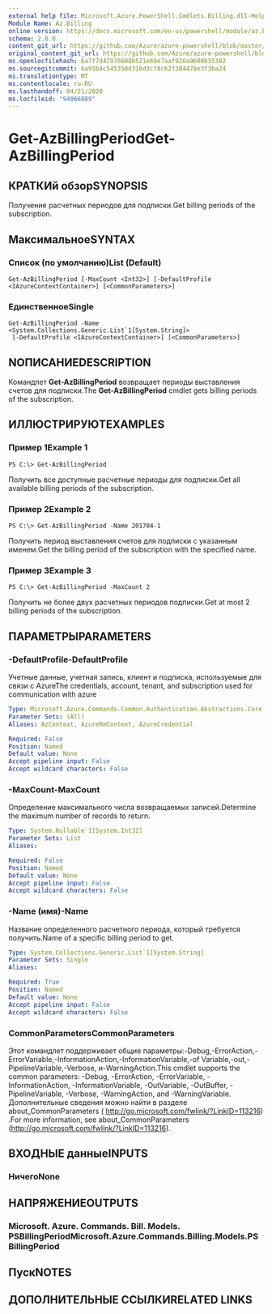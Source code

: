 ```yaml
---
external help file: Microsoft.Azure.PowerShell.Cmdlets.Billing.dll-Help.xml
Module Name: Az.Billing
online version: https://docs.microsoft.com/en-us/powershell/module/az.billing/get-azbillingperiod
schema: 2.0.0
content_git_url: https://github.com/Azure/azure-powershell/blob/master/src/Billing/Billing/help/Get-AzBillingPeriod.md
original_content_git_url: https://github.com/Azure/azure-powershell/blob/master/src/Billing/Billing/help/Get-AzBillingPeriod.md
ms.openlocfilehash: 6a7f7d47976608b521e69e7aaf926a9600b35382
ms.sourcegitcommit: 6a91b4c545350d316d3cf8c62f384478e3f3ba24
ms.translationtype: MT
ms.contentlocale: ru-RU
ms.lasthandoff: 04/21/2020
ms.locfileid: "94066889"
---
```

# <span data-ttu-id="856c9-101">Get-AzBillingPeriod</span><span class="sxs-lookup"><span data-stu-id="856c9-101">Get-AzBillingPeriod</span></span>

## <span data-ttu-id="856c9-102">КРАТКИй обзор</span><span class="sxs-lookup"><span data-stu-id="856c9-102">SYNOPSIS</span></span>
<span data-ttu-id="856c9-103">Получение расчетных периодов для подписки.</span><span class="sxs-lookup"><span data-stu-id="856c9-103">Get billing periods of the subscription.</span></span>

## <span data-ttu-id="856c9-104">Максимальное</span><span class="sxs-lookup"><span data-stu-id="856c9-104">SYNTAX</span></span>

### <span data-ttu-id="856c9-105">Список (по умолчанию)</span><span class="sxs-lookup"><span data-stu-id="856c9-105">List (Default)</span></span>
```
Get-AzBillingPeriod [-MaxCount <Int32>] [-DefaultProfile <IAzureContextContainer>] [<CommonParameters>]
```

### <span data-ttu-id="856c9-106">Единственное</span><span class="sxs-lookup"><span data-stu-id="856c9-106">Single</span></span>
```
Get-AzBillingPeriod -Name <System.Collections.Generic.List`1[System.String]>
 [-DefaultProfile <IAzureContextContainer>] [<CommonParameters>]
```

## <span data-ttu-id="856c9-107">NОПИСАНИЕ</span><span class="sxs-lookup"><span data-stu-id="856c9-107">DESCRIPTION</span></span>
<span data-ttu-id="856c9-108">Командлет **Get-AzBillingPeriod** возвращает периоды выставления счетов для подписки.</span><span class="sxs-lookup"><span data-stu-id="856c9-108">The **Get-AzBillingPeriod** cmdlet gets billing periods of the subscription.</span></span>

## <span data-ttu-id="856c9-109">ИЛЛЮСТРИРУЮТ</span><span class="sxs-lookup"><span data-stu-id="856c9-109">EXAMPLES</span></span>

### <span data-ttu-id="856c9-110">Пример 1</span><span class="sxs-lookup"><span data-stu-id="856c9-110">Example 1</span></span>
```
PS C:\> Get-AzBillingPeriod
```

<span data-ttu-id="856c9-111">Получить все доступные расчетные периоды для подписки.</span><span class="sxs-lookup"><span data-stu-id="856c9-111">Get all available billing periods of the subscription.</span></span>

### <span data-ttu-id="856c9-112">Пример 2</span><span class="sxs-lookup"><span data-stu-id="856c9-112">Example 2</span></span>
```
PS C:\> Get-AzBillingPeriod -Name 201704-1
```

<span data-ttu-id="856c9-113">Получить период выставления счетов для подписки с указанным именем.</span><span class="sxs-lookup"><span data-stu-id="856c9-113">Get the billing period of the subscription with the specified name.</span></span>

### <span data-ttu-id="856c9-114">Пример 3</span><span class="sxs-lookup"><span data-stu-id="856c9-114">Example 3</span></span>
```
PS C:\> Get-AzBillingPeriod -MaxCount 2
```

<span data-ttu-id="856c9-115">Получить не более двух расчетных периодов подписки.</span><span class="sxs-lookup"><span data-stu-id="856c9-115">Get at most 2 billing periods of the subscription.</span></span>

## <span data-ttu-id="856c9-116">ПАРАМЕТРЫ</span><span class="sxs-lookup"><span data-stu-id="856c9-116">PARAMETERS</span></span>

### <span data-ttu-id="856c9-117">-DefaultProfile</span><span class="sxs-lookup"><span data-stu-id="856c9-117">-DefaultProfile</span></span>
<span data-ttu-id="856c9-118">Учетные данные, учетная запись, клиент и подписка, используемые для связи с Azure</span><span class="sxs-lookup"><span data-stu-id="856c9-118">The credentials, account, tenant, and subscription used for communication with azure</span></span>

```yaml
Type: Microsoft.Azure.Commands.Common.Authentication.Abstractions.Core.IAzureContextContainer
Parameter Sets: (All)
Aliases: AzContext, AzureRmContext, AzureCredential

Required: False
Position: Named
Default value: None
Accept pipeline input: False
Accept wildcard characters: False
```

### <span data-ttu-id="856c9-119">-MaxCount</span><span class="sxs-lookup"><span data-stu-id="856c9-119">-MaxCount</span></span>
<span data-ttu-id="856c9-120">Определение максимального числа возвращаемых записей.</span><span class="sxs-lookup"><span data-stu-id="856c9-120">Determine the maximum number of records to return.</span></span>

```yaml
Type: System.Nullable`1[System.Int32]
Parameter Sets: List
Aliases:

Required: False
Position: Named
Default value: None
Accept pipeline input: False
Accept wildcard characters: False
```

### <span data-ttu-id="856c9-121">-Name (имя)</span><span class="sxs-lookup"><span data-stu-id="856c9-121">-Name</span></span>
<span data-ttu-id="856c9-122">Название определенного расчетного периода, который требуется получить.</span><span class="sxs-lookup"><span data-stu-id="856c9-122">Name of a specific billing period to get.</span></span>

```yaml
Type: System.Collections.Generic.List`1[System.String]
Parameter Sets: Single
Aliases:

Required: True
Position: Named
Default value: None
Accept pipeline input: False
Accept wildcard characters: False
```

### <span data-ttu-id="856c9-123">CommonParameters</span><span class="sxs-lookup"><span data-stu-id="856c9-123">CommonParameters</span></span>
<span data-ttu-id="856c9-124">Этот командлет поддерживает общие параметры:-Debug,-ErrorAction,-ErrorVariable,-InformationAction,-InformationVariable,-of Variable,-out,-PipelineVariable,-Verbose, и-WarningAction.</span><span class="sxs-lookup"><span data-stu-id="856c9-124">This cmdlet supports the common parameters: -Debug, -ErrorAction, -ErrorVariable, -InformationAction, -InformationVariable, -OutVariable, -OutBuffer, -PipelineVariable, -Verbose, -WarningAction, and -WarningVariable.</span></span> <span data-ttu-id="856c9-125">Дополнительные сведения можно найти в разделе about_CommonParameters ( http://go.microsoft.com/fwlink/?LinkID=113216) .</span><span class="sxs-lookup"><span data-stu-id="856c9-125">For more information, see about_CommonParameters (http://go.microsoft.com/fwlink/?LinkID=113216).</span></span>

## <span data-ttu-id="856c9-126">ВХОДНЫЕ данные</span><span class="sxs-lookup"><span data-stu-id="856c9-126">INPUTS</span></span>

### <span data-ttu-id="856c9-127">Ничего</span><span class="sxs-lookup"><span data-stu-id="856c9-127">None</span></span>

## <span data-ttu-id="856c9-128">НАПРЯЖЕНИЕ</span><span class="sxs-lookup"><span data-stu-id="856c9-128">OUTPUTS</span></span>

### <span data-ttu-id="856c9-129">Microsoft. Azure. Commands. Bill. Models. PSBillingPeriod</span><span class="sxs-lookup"><span data-stu-id="856c9-129">Microsoft.Azure.Commands.Billing.Models.PSBillingPeriod</span></span>

## <span data-ttu-id="856c9-130">Пуск</span><span class="sxs-lookup"><span data-stu-id="856c9-130">NOTES</span></span>

## <span data-ttu-id="856c9-131">ДОПОЛНИТЕЛЬНЫЕ ССЫЛКИ</span><span class="sxs-lookup"><span data-stu-id="856c9-131">RELATED LINKS</span></span>
